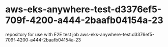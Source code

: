 # aws-eks-anywhere-test-d3376ef5-709f-4200-a444-2baafb04154a-23
repository for use with E2E test job aws-eks-anywhere-test:d3376ef5-709f-4200-a444-2baafb04154a-23

